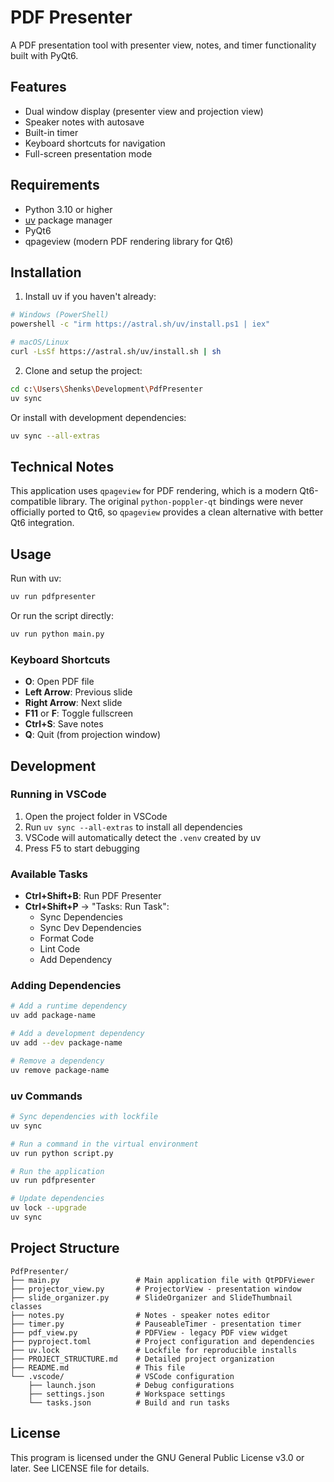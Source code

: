 # PDF Presenter

A PDF presentation tool with presenter view, notes, and timer functionality built with PyQt6.

## Features

- Dual window display (presenter view and projection view)
- Speaker notes with autosave
- Built-in timer
- Keyboard shortcuts for navigation
- Full-screen presentation mode

## Requirements

- Python 3.10 or higher
- [uv](https://docs.astral.sh/uv/) package manager
- PyQt6
- qpageview (modern PDF rendering library for Qt6)

## Installation

1. Install uv if you haven't already:
```bash
# Windows (PowerShell)
powershell -c "irm https://astral.sh/uv/install.ps1 | iex"

# macOS/Linux
curl -LsSf https://astral.sh/uv/install.sh | sh
```

2. Clone and setup the project:
```bash
cd c:\Users\Shenks\Development\PdfPresenter
uv sync
```

Or install with development dependencies:
```bash
uv sync --all-extras
```

## Technical Notes

This application uses `qpageview` for PDF rendering, which is a modern Qt6-compatible library. 
The original `python-poppler-qt` bindings were never officially ported to Qt6, so `qpageview` 
provides a clean alternative with better Qt6 integration.

## Usage

Run with uv:
```bash
uv run pdfpresenter
```

Or run the script directly:
```bash
uv run python main.py
```

### Keyboard Shortcuts

- **O**: Open PDF file
- **Left Arrow**: Previous slide
- **Right Arrow**: Next slide
- **F11** or **F**: Toggle fullscreen
- **Ctrl+S**: Save notes
- **Q**: Quit (from projection window)

## Development

### Running in VSCode

1. Open the project folder in VSCode
2. Run `uv sync --all-extras` to install all dependencies
3. VSCode will automatically detect the `.venv` created by uv
4. Press F5 to start debugging

### Available Tasks

- **Ctrl+Shift+B**: Run PDF Presenter
- **Ctrl+Shift+P** → "Tasks: Run Task":
  - Sync Dependencies
  - Sync Dev Dependencies
  - Format Code
  - Lint Code
  - Add Dependency

### Adding Dependencies

```bash
# Add a runtime dependency
uv add package-name

# Add a development dependency
uv add --dev package-name

# Remove a dependency
uv remove package-name
```

### uv Commands

```bash
# Sync dependencies with lockfile
uv sync

# Run a command in the virtual environment
uv run python script.py

# Run the application
uv run pdfpresenter

# Update dependencies
uv lock --upgrade
uv sync
```

## Project Structure

```
PdfPresenter/
├── main.py                 # Main application file with QtPDFViewer
├── projector_view.py       # ProjectorView - presentation window
├── slide_organizer.py      # SlideOrganizer and SlideThumbnail classes
├── notes.py                # Notes - speaker notes editor
├── timer.py                # PauseableTimer - presentation timer
├── pdf_view.py             # PDFView - legacy PDF view widget
├── pyproject.toml          # Project configuration and dependencies
├── uv.lock                 # Lockfile for reproducible installs
├── PROJECT_STRUCTURE.md    # Detailed project organization
├── README.md               # This file
└── .vscode/                # VSCode configuration
    ├── launch.json         # Debug configurations
    ├── settings.json       # Workspace settings
    └── tasks.json          # Build and run tasks
```

## License

This program is licensed under the GNU General Public License v3.0 or later.
See LICENSE file for details.
